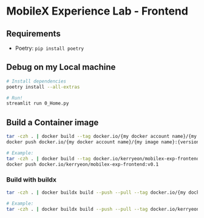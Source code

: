 # MobileX Experience Lab - Frontend

## Requirements

- Poetry: `pip install poetry`

## Debug on my Local machine

```bash
# Install dependencies
poetry install --all-extras

# Run!
streamlit run 0_Home.py
```

## Build a Container image

```bash
tar -czh . | docker build --tag docker.io/{my docker account name}/{my image name}:{version} -
docker push docker.io/{my docker account name}/{my image name}:{version}

# Example:
tar -czh . | docker build --tag docker.io/kerryeon/mobilex-exp-frontend:v0.1 -
docker push docker.io/kerryeon/mobilex-exp-frontend:v0.1
```

### Build with buildx

```bash
tar -czh . | docker buildx build --push --pull --tag docker.io/{my docker account name}/{my image name}:{version} -

# Example:
tar -czh . | docker buildx build --push --pull --tag docker.io/kerryeon/mobilex-exp-frontend:v0.1 -
```
